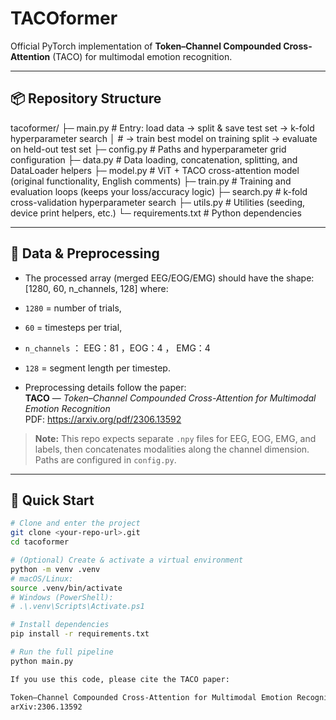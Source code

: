 # TACOformer

Official PyTorch implementation of **Token–Channel Compounded Cross-Attention** (TACO) for multimodal emotion recognition.

---

## 📦 Repository Structure

tacoformer/
├─ main.py # Entry: load data → split & save test set → k-fold hyperparameter search
│ # → train best model on training split → evaluate on held-out test set
├─ config.py # Paths and hyperparameter grid configuration
├─ data.py # Data loading, concatenation, splitting, and DataLoader helpers
├─ model.py # ViT + TACO cross-attention model (original functionality, English comments)
├─ train.py # Training and evaluation loops (keeps your loss/accuracy logic)
├─ search.py # k-fold cross-validation hyperparameter search
├─ utils.py # Utilities (seeding, device print helpers, etc.)
└─ requirements.txt # Python dependencies

---

## 🧪 Data & Preprocessing

- The processed array (merged EEG/EOG/EMG) should have the shape:
[1280, 60, n_channels, 128]
where:
- `1280` = number of trials,
- `60`   = timesteps per trial,
- `n_channels` ： EEG：81 ，EOG：4 ， EMG：4 
- `128`  = segment length per timestep.

- Preprocessing details follow the paper:  
**TACO** — *Token–Channel Compounded Cross-Attention for Multimodal Emotion Recognition*  
PDF: https://arxiv.org/pdf/2306.13592

> **Note:** This repo expects separate `.npy` files for EEG, EOG, EMG, and labels, then concatenates modalities along the channel dimension. Paths are configured in `config.py`.

---

## 🚀 Quick Start

```bash
# Clone and enter the project
git clone <your-repo-url>.git
cd tacoformer

# (Optional) Create & activate a virtual environment
python -m venv .venv
# macOS/Linux:
source .venv/bin/activate
# Windows (PowerShell):
# .\.venv\Scripts\Activate.ps1

# Install dependencies
pip install -r requirements.txt

# Run the full pipeline
python main.py

If you use this code, please cite the TACO paper:

Token–Channel Compounded Cross-Attention for Multimodal Emotion Recognition, 2023.
arXiv:2306.13592
